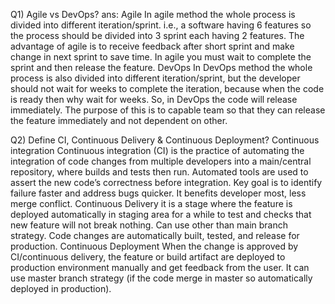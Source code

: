 Q1) Agile vs DevOps?
ans: Agile 
In agile method the whole process is divided into different iteration/sprint. i.e., a software having 6 features so the process should be divided into 3 sprint each having 2 features. 
The advantage of agile is to receive feedback after short sprint and make change in next sprint to save time.
In agile you must wait to complete the sprint and then release the feature.
 DevOps 
In DevOps method the whole process is also divided into different iteration/sprint, but the developer should not wait for weeks to complete the iteration, because when the code is ready then why wait for weeks. So, in DevOps the code will release immediately. 
The purpose of this is to capable team so that they can release the feature immediately and not dependent on other.

Q2) Define CI, Continuous Delivery & Continuous Deployment?
Continuous integration 
Continuous integration (CI) is the practice of automating the integration of code changes from multiple developers into a main/central repository, where builds and tests then run. Automated tools are used to assert the new code’s correctness before integration. 
Key goal is to identify failure faster and address bugs quicker.
It benefits developer most, less merge conflict. 
Continuous Delivery
it is a stage where the feature is deployed automatically in staging area for a while to test and checks that new feature will not break nothing. Can use other than main branch strategy.
Code changes are automatically built, tested, and release for production. 
Continuous Deployment
When the change is approved by CI/continuous delivery, the feature or build artifact are deployed to production environment manually and get feedback from the user. 
It can use master branch strategy (if the code merge in master so automatically deployed in production). 



